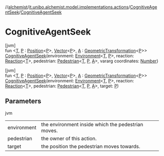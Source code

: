 //[alchemist](../../../index.md)/[it.unibo.alchemist.model.implementations.actions](../index.md)/[CognitiveAgentSeek](index.md)/[CognitiveAgentSeek](-cognitive-agent-seek.md)

# CognitiveAgentSeek

[jvm]\
fun <[T](index.md), [P](index.md) : [Position](../../it.unibo.alchemist.model.interfaces/-position/index.md)<[P](index.md)>, [Vector](../../it.unibo.alchemist.model.interfaces.geometry/-vector/index.md)<[P](index.md)>, [A](index.md) : [GeometricTransformation](../../it.unibo.alchemist.model.interfaces.geometry/-geometric-transformation/index.md)<[P](index.md)>> [CognitiveAgentSeek](-cognitive-agent-seek.md)(environment: [Environment](../../it.unibo.alchemist.model.interfaces/-environment/index.md)<[T](index.md), [P](index.md)>, reaction: [Reaction](../../it.unibo.alchemist.model.interfaces/-reaction/index.md)<[T](index.md)>, pedestrian: [Pedestrian](../../it.unibo.alchemist.model.interfaces/-pedestrian/index.md)<[T](index.md), [P](index.md), [A](index.md)>, vararg coordinates: [Number](https://kotlinlang.org/api/latest/jvm/stdlib/kotlin/-number/index.html))

[jvm]\
fun <[T](index.md), [P](index.md) : [Position](../../it.unibo.alchemist.model.interfaces/-position/index.md)<[P](index.md)>, [Vector](../../it.unibo.alchemist.model.interfaces.geometry/-vector/index.md)<[P](index.md)>, [A](index.md) : [GeometricTransformation](../../it.unibo.alchemist.model.interfaces.geometry/-geometric-transformation/index.md)<[P](index.md)>> [CognitiveAgentSeek](-cognitive-agent-seek.md)(environment: [Environment](../../it.unibo.alchemist.model.interfaces/-environment/index.md)<[T](index.md), [P](index.md)>, reaction: [Reaction](../../it.unibo.alchemist.model.interfaces/-reaction/index.md)<[T](index.md)>, pedestrian: [Pedestrian](../../it.unibo.alchemist.model.interfaces/-pedestrian/index.md)<[T](index.md), [P](index.md), [A](index.md)>, target: [P](index.md))

## Parameters

jvm

| | |
|---|---|
| environment | the environment inside which the pedestrian moves. |
| pedestrian | the owner of this action. |
| target | the position the pedestrian moves towards. |
